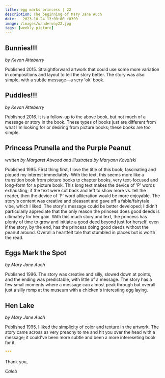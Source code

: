 ```yaml
---
title: egg marks princess | 22
description: The beginning of Mary Jane Auch
date:   2023-10-24 13:00:00 +0300
image: /images/wanderway22.jpg
tags: [weekly picture]
---
```


## Bunnies!!!

*by Kevan Atteberry*

Published 2015. Straightforward artwork that could use some more variation in compositions and layout to tell the story better. The story was also simple, with a subtle message—a very 'ok' book.

## Puddles!!!

*by Kevan Atteberry*

Published 2016. It is a follow-up to the above book, but not much of a message or story in the book. These types of books just are different from what I'm looking for or desiring from picture books; these books are too simple.

## Princess Prunella and the Purple Peanut

*written by Margaret Atwood and illustrated by Maryann Kovalski*

Published 1995. First thing first, I love the title of this book; fascinating and piqued my interest immediately. With the text, this seems more like a transition book from picture books to chapter books, very text-focused and long-form for a picture book. This long text makes the device of 'P' words exhausting; if the text were cut back and left to show more vs. tell the reader, then the device of 'P' word alliteration would be more enjoyable. The story's content was creative and pleasant and gave off a fable/fairytale vibe, which I liked. The story's message could be better developed; I didn't particularly appreciate that the only reason the princess does good deeds is ultimately for her gain. With this much story and text, the princess has plenty of time to grow and initiate a good deed beyond just for herself, even if the story, by the end, has the princess doing good deeds without the peanut around. Overall a heartfelt tale that stumbled in places but is worth the read.

## Eggs Mark the Spot

*by Mary Jane Auch*

Published 1996. The story was creative and silly, slowed down at points, and the ending was predictable, with little of a message. The story has a few small moments where a message can almost peak through but overall just a silly romp at the museum with a chicken's interesting egg laying.

## Hen Lake

*by Mary Jane Auch*

Published 1995. I liked the simplicity of color and texture in the artwork. The story came across as very preachy to me and hit you over the head with a message; it could've been more subtle and been a more intereseting book for it.

<h style="color:#E7A526;">***</h>

Thank you,

*Caleb*